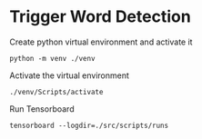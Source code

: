 # Trigger Word Detection

Create python virtual environment and activate it
```shell
python -m venv ./venv
```
Activate the virtual environment
```shell
./venv/Scripts/activate
```
Run Tensorboard
```shell
tensorboard --logdir=./src/scripts/runs
```